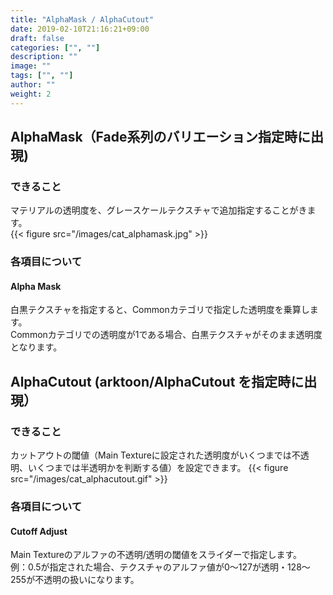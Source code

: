 ```yaml
---
title: "AlphaMask / AlphaCutout"
date: 2019-02-10T21:16:21+09:00
draft: false
categories: ["", ""]
description: ""
image: ""
tags: ["", ""]
author: ""
weight: 2
---
```


## AlphaMask（Fade系列のバリエーション指定時に出現)
### できること
マテリアルの透明度を、グレースケールテクスチャで追加指定することがきます。  
{{< figure src="/images/cat_alphamask.jpg" >}}
### 各項目について
#### Alpha Mask
白黒テクスチャを指定すると、Commonカテゴリで指定した透明度を乗算します。  
Commonカテゴリでの透明度が1である場合、白黒テクスチャがそのまま透明度となります。  

## AlphaCutout (arktoon/AlphaCutout を指定時に出現）
### できること
カットアウトの閾値（Main Textureに設定された透明度がいくつまでは不透明、いくつまでは半透明かを判断する値）を設定できます。
{{< figure src="/images/cat_alphacutout.gif" >}}
### 各項目について
#### Cutoff Adjust
Main Textureのアルファの不透明/透明の閾値をスライダーで指定します。  
例：0.5が指定された場合、テクスチャのアルファ値が0～127が透明・128～255が不透明の扱いになります。  

